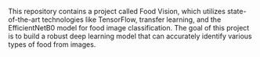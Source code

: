 This repository contains a project called Food Vision, which utilizes state-of-the-art technologies like TensorFlow, transfer learning, and the EfficientNetB0 model for food image classification. The goal of this project is to build a robust deep learning model that can accurately identify various types of food from images.
